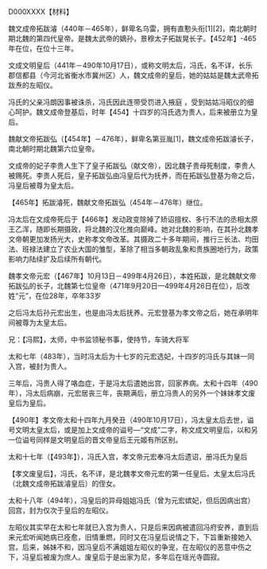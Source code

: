 D000XXXX【材料】

魏文成帝拓跋濬（440年－465年），鲜卑名乌雷，拥有直懃头衔[1][2]，南北朝时期北魏的第四代皇帝。是魏太武帝的嫡孙，景穆太子拓跋晃长子。【452年】-465年在位，在位十三年。

文成文明皇后（441年－490年10月17日），或称文明太后，冯氏，名不详，长乐郡信都县（今河北省衡水市冀州区）人，魏文成帝的皇后，她的姑姑是魏太武帝拓跋焘的左昭仪。

冯氏的父亲冯朗因事被诛杀，冯氏因此连带受罚进入掖庭 ，受到姑姑冯昭仪的细心呵护。魏文成帝登基后，时年【454】十四岁的冯氏选为贵人，后来被册立为皇后。

魏献文帝拓跋弘（【454年】－476年），鲜卑名第豆胤[1]，魏文成帝拓跋濬长子，南北朝时期北魏第六位皇帝。

文成帝的妃子李贵人生下了皇子拓跋弘（献文帝），因北魏子贵母死制度，李贵人被赐死。李贵人死后，皇子拓跋弘由冯皇后代为抚养，而在拓跋弘登基为帝之后，冯皇后被尊为皇太后。

【465年】拓跋濬死，魏献文帝拓跋弘（454年－476年）继位。

冯太后在文成帝死后于【466年】发动政变除掉了矫诏擅权、多行不法的丞相太原王乙浑，随即长期摄政，将北魏的汉化推向巅峰。她对北魏的影响，在其孙北魏孝文帝朝更加发扬光大，史称孝文帝改革。其摄政二十多年期间，推行三长法、均田法、班禄法建立了农业大国的雏型，革除了相当多朝政乱象和贵族圈地行为，政策影响力陆续扩及后续所有朝代。

魏孝文帝元宏（【467年】10月13日－499年4月26日），本姓拓跋，是北魏献文帝拓跋弘的长子，北魏第七位皇帝（471年9月20日—499年4月26日在位），后改姓“元”，在位28年，卒年33岁

之后冯太后孙元宏出生，也是由冯太后抚养。元宏登基为孝文帝之后，她在承明年间被尊为太皇太后。

兄：【冯熙】，太师，中书监领秘书事，使持节，车骑大将军



太和七年（483年），当时冯太后为十七岁的元宏选妃，十四岁的冯氏与其妹一同入宫，被封为贵人。

三年后，冯贵人得了咯血症，于是冯太后遣她出宫，回家养病。太和十四年（490年），冯太后病崩，元宏居丧三年，丧期满后，册立冯贵人的另外一个妹妹孝文废皇后为皇后。

【490年】孝文帝太和十四年九月癸丑（490年10月17日），冯太皇太后去世，谥号文明太皇太后，或是加上文成帝的谥号—“文成”二字，称文成文明皇后，以和另一位谥号同样是文明皇后的晋文帝皇后王元姬有所区别。

太和十七年（【493年】），冯氏入宫，孝文帝元宏奉冯太后遗诏，册冯氏为皇后

【孝文废皇后】，冯氏，名不详，是北魏孝文帝元宏的第一任皇后。太皇太后冯氏（北魏文成帝拓跋濬皇后）的侄女。

太和十八年（494年），冯皇后的异母姐姐冯氏（曾为元宏嫔妃，但后因病出宫）回宫，封为仅次于皇后的左昭仪。

左昭仪其实早在太和七年就已入宫为贵人，只是后来因病被遣回冯府安养，直到后来元宏听闻她病已痊愈，旧情重燃，同时又在冯皇后说情之下，下旨重新接她入宫。后来，姊妹不和，因冯皇后不满姐姐左昭仪的争宠，在左昭仪的恶意中伤之下，冯皇后被废为庶人。废皇后于是出家为尼，多年后在瑶光寺圆寂。

